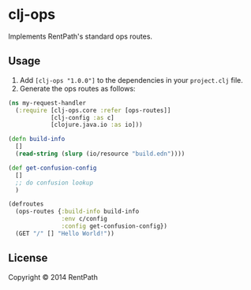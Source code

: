 # clj-ops

Implements RentPath's standard ops routes.

## Usage

1. Add `[clj-ops "1.0.0"]` to the dependencies in your
`project.clj` file.
2. Generate the ops routes as follows:

```clj
(ns my-request-handler
  (:require [clj-ops.core :refer [ops-routes]]
            [clj-config :as c]
            [clojure.java.io :as io]))

(defn build-info 
  []
  (read-string (slurp (io/resource "build.edn"))))

(def get-confusion-config
  []
  ;; do confusion lookup
  )

(defroutes
  (ops-routes {:build-info build-info
               :env c/config
               :config get-confusion-config})
  (GET "/" [] "Hello World!"))
```

## License

Copyright © 2014 RentPath
